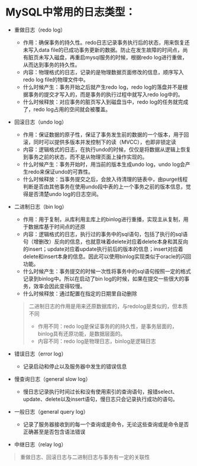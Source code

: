 # MySQL中常用的日志类型：
+ 重做日志（redo log）

  + 作用：确保事务的持久性。redo日志记录事务执行后的状态，用来恢复还未写入data file的已成功事务更新的数据。防止在发生故障的时间点，尚有脏页未写入磁盘，再重启mysql服务的时候，根据redo log进行重做，从而达到事务的持久性。
  + 内容：物理格式的日志，记录的是物理数据页面修改的信息，顺序写入redo log file的物理文件中。
  + 什么时候产生：事务开始之后就产生redo log，redo log的落盘并不是根据事务的提交才写入的，而是事务的执行过程中就写入redo log中的。
  + 什么时候释放：对应事务的脏页写入到磁盘当中，redo log的任务就完成了，redo log占用的空间就会被覆盖。

+ 回滚日志（undo log）

  + 作用：保证数据的原子性，保证了事务发生前的数据的一个版本，用于回滚，同时可以提供多版本并发控制下的读（MVCC），也即非锁定读
  + 内容：逻辑格式的日志，在执行undo的时候，仅仅是将数据从逻辑上恢复到事务之前的状态，而不是从物理页面上操作实现的。
  + 什么时候产生：事务开始时，用当前的版本生成undo log，undo log会产生redo来保证undo的可靠性。
  + 什么时候释放：当事务提交之后，会放入待清理的链表中，由purge线程判断是否由其他事务在使用undo段中表的上一个事务之前的版本信息，觉得是否清楚undo log的日志空间。

+ 二进制日志（bin log）

  + 作用：用于复制，从库利用主库上的binlog进行重播，实现主从复制，用于数据库基于时间点的还原
  + 内容：逻辑格式的日志，执行过的事务中的sql语句，包括了执行的sql语句（增删改）反向的信息，也就意味着delete对应着delete本身和其反向的insert；update对应着update执行前后的版本的信息；insert对应着delete和insert本身的信息。因此可以使用binlog实现类似于oracle的闪回功能。
  + 什么时候产生：事务提交的时候一次性将事务中的sql语句按照一定的格式记录到binlog中。所以在启动了bin log的时候，如果在提交一些很大的事务，效率会因此变得较慢。
  + 什么时候释放：通过配置在指定的日期里自动删除

  > 二进制日志的作用是用来还原数据库的，与redolog是类似的，但本质不同
  >
  > + 作用不同：redo log是保证事务的的持久性，是事务层面的，binlog具有还原功能，是数据层面的。
  > + 内容不同：redo log是物理日志，binlog是逻辑日志

+ 错误日志（error log）

  + 记录启动和停止以及服务器中发生的错误信息

+ 慢查询日志（general slow log）

  + 慢日志记录执行时间过长和没有使用索引的查询语句，报错select、update、delete以及insert语句，慢日志只会记录执行成功的语句。

+ 一般日志（general query log）

  + 记录了服务器接收到的每一个查询或是命令，无论这些查询或是命令是否正确甚至是否包含语法错误

+ 中继日志（relay log）

> 重做日志、回滚日志与二进制日志与事务有一定的关联性
